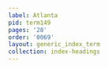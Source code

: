 ```yaml
---
label: Atlanta
pid: term149
pages: '28'
order: '0069'
layout: generic_index_term
collection: index-headings
---
```


